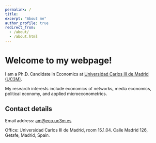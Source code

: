 ```yaml
---
permalink: /
title:
excerpt: "About me"
author_profile: true
redirect_from: 
  - /about/
  - /about.html
---
```




Welcome to my webpage!
======

I am a Ph.D. Candidate in Economics at [Universidad Carlos III de Madrid (UC3M)](http://economics.uc3m.es/).

My research interests include economics of networks, media economics, political economy, and applied microeconometrics. 



Contact details
---


Email address: <a href="mailto:am@eco.uc3m.es">am@eco.uc3m.es</a>


Office: Universidad Carlos III de Madrid, room 15.1.04. Calle Madrid 126, Getafe, Madrid, Spain. 

